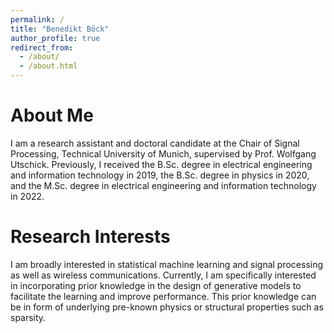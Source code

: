 ```yaml
---
permalink: /
title: "Benedikt Böck"
author_profile: true
redirect_from: 
  - /about/
  - /about.html
---
```


About Me
======
I am a research assistant and doctoral candidate at the Chair of Signal Processing, Technical University of Munich, supervised by Prof. Wolfgang Utschick. Previously, I received the B.Sc. degree in electrical engineering and information technology in 2019, the B.Sc. degree in physics in 2020, and the M.Sc. degree in electrical engineering and information technology in 2022. 

Research Interests
======
I am broadly interested in statistical machine learning and signal processing as well as wireless communications. Currently, I am specifically interested in 
incorporating prior knowledge in the design of generative models to facilitate the learning and improve performance. This prior knowledge can be in form of underlying pre-known physics or structural properties such as sparsity. 